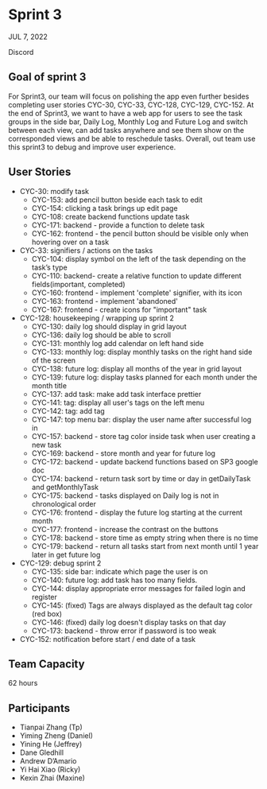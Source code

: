 # Sprint 3

JUL 7, 2022

Discord

## Goal of sprint 3

For Sprint3, our team will focus on polishing the app even further besides
completing user stories CYC-30, CYC-33, CYC-128, CYC-129, CYC-152. At the end of
Sprint3, we want to have a web app for users to see the task groups in the side
bar, Daily Log, Monthly Log and Future Log and switch between each view, can add
tasks anywhere and see them show on the corresponded views and be able to
reschedule tasks. Overall, out team use this sprint3 to debug and improve user
experience.

## User Stories

- CYC-30: modify task
  - CYC-153: add pencil button beside each task to edit
  - CYC-154: clicking a task brings up edit page
  - CYC-108: create backend functions update task
  - CYC-171: backend - provide a function to delete task
  - CYC-162: frontend - the pencil button should be visible only when hovering
    over on a task 
- CYC-33: signifiers / actions on the tasks
  - CYC-104: display symbol on the left of the task depending on the task’s type
  - CYC-110: backend- create a relative function to update different
    fields(important, completed)
  - CYC-160: frontend - implement 'complete' signifier, with its icon
  - CYC-163: frontend - implement 'abandoned'
  - CYC-167: frontend - create icons for "important" task
- CYC-128: housekeeping / wrapping up sprint 2
  - CYC-130: daily log should display in grid layout
  - CYC-136: daily log should be able to scroll
  - CYC-131: monthly log add calendar on left hand side
  - CYC-133: monthly log: display monthly tasks on the right hand side of the
    screen
  - CYC-138: future log: display all months of the year in grid layout
  - CYC-139: future log: display tasks planned for each month under the month
    title
  - CYC-137: add task: make add task interface prettier
  - CYC-141: tag: display all user's tags on the left menu
  - CYC-142: tag: add tag
  - CYC-147: top menu bar: display the user name after successful log in
  - CYC-157: backend - store tag color inside task when user creating a new task
  - CYC-169: backend - store month and year for future log
  - CYC-172: backend - update backend functions based on SP3 google doc
  - CYC-174: backend - return task sort by time or day in getDailyTask and
    getMonthlyTask
  - CYC-175: backend - tasks displayed on Daily log is not in chronological
    order
  - CYC-176: frontend - display the future log starting at the current month
  - CYC-177: frontend - increase the contrast on the buttons
  - CYC-178: backend - store time as empty string when there is no time
  - CYC-179: backend - return all tasks start from next month until 1 year later
    in get future log
- CYC-129: debug sprint 2
  - CYC-135: side bar: indicate which page the user is on
  - CYC-140: future log: add task has too many fields.
  - CYC-144: display appropriate error messages for failed login and register
  - CYC-145: (fixed) Tags are always displayed as the default tag color (red
    box)
  - CYC-146: (fixed) daily log doesn't display tasks on that day
  - CYC-173: backend - throw error if password is too weak
- CYC-152: notification before start / end date of a task

## Team Capacity

62 hours

## Participants

- Tianpai Zhang (Tp)
- Yiming Zheng (Daniel)
- Yining He (Jeffrey)
- Dane Gledhill
- Andrew D’Amario
- Yi Hai Xiao (Ricky)
- Kexin Zhai (Maxine)
